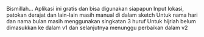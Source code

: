 Bismillah...
Aplikasi ini gratis dan bisa digunakan siapapun
Input lokasi, patokan derajat dan lain-lain masih manual di dalam sketch
Untuk nama hari dan nama bulan masih menggunakan singkatan 3 huruf
Untuk hijriah belum dimasukkan ke dalam v1 dan selanjutnya menunggu perbaikan dalam v2
